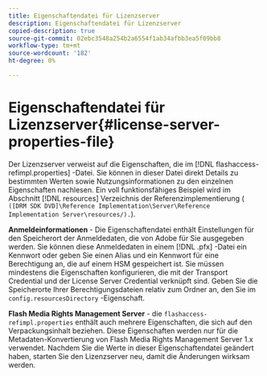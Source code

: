 ```yaml
---
title: Eigenschaftendatei für Lizenzserver
description: Eigenschaftendatei für Lizenzserver
copied-description: true
source-git-commit: 02ebc3548a254b2a6554f1ab34afbb3ea5f09bb8
workflow-type: tm+mt
source-wordcount: '182'
ht-degree: 0%

---
```


# Eigenschaftendatei für Lizenzserver{#license-server-properties-file}

Der Lizenzserver verweist auf die Eigenschaften, die im [!DNL flashaccess-refimpl.properties] -Datei. Sie können in dieser Datei direkt Details zu bestimmten Werten sowie Nutzungsinformationen zu den einzelnen Eigenschaften nachlesen. Ein voll funktionsfähiges Beispiel wird im Abschnitt [!DNL resources] Verzeichnis der Referenzimplementierung ( `([DRM SDK DVD]\Reference Implementation\Server\Reference Implementation Server\resources/).`).

**Anmeldeinformationen** - Die Eigenschaftendatei enthält Einstellungen für den Speicherort der Anmeldedaten, die von Adobe für Sie ausgegeben werden. Sie können diese Anmeldedaten in einem [!DNL .pfx] -Datei ein Kennwort oder geben Sie einen Alias und ein Kennwort für eine Berechtigung an, die auf einem HSM gespeichert ist. Sie müssen mindestens die Eigenschaften konfigurieren, die mit der Transport Credential und der License Server Credential verknüpft sind. Geben Sie die Speicherorte Ihrer Berechtigungsdateien relativ zum Ordner an, den Sie im `config.resourcesDirectory` -Eigenschaft.

**Flash Media Rights Management Server** - die `flashaccess-refimpl.properties` enthält auch mehrere Eigenschaften, die sich auf den Verpackungsinhalt beziehen. Diese Eigenschaften werden nur für die Metadaten-Konvertierung von Flash Media Rights Management Server 1.x verwendet. Nachdem Sie die Werte in dieser Eigenschaftendatei geändert haben, starten Sie den Lizenzserver neu, damit die Änderungen wirksam werden.

